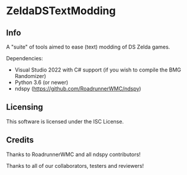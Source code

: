 # ZeldaDSTextModding

## Info ##

A "suite" of tools aimed to ease (text) modding of DS Zelda games.

Dependencies:
- Visual Studio 2022 with C# support (if you wish to compile the BMG Randomizer)
- Python 3.6 (or newer)
- ndspy (https://github.com/RoadrunnerWMC/ndspy)

## Licensing ##

This software is licensed under the ISC License.

## Credits ##

Thanks to RoadrunnerWMC and all ndspy contributors!

Thanks to all of our collaborators, testers and reviewers!